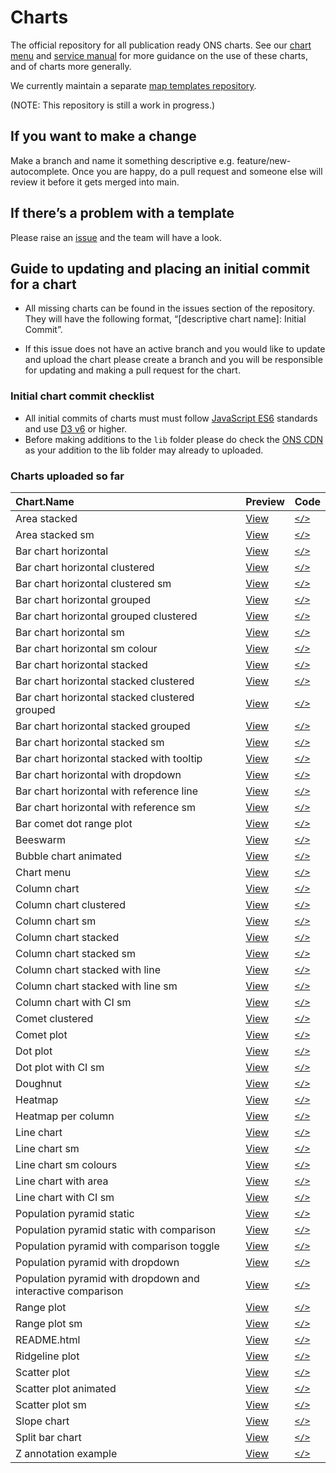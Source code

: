 # Charts

The official repository for all publication ready ONS charts. See our
[chart menu](https://onsvisual.github.io/Charts/chart-menu/) and
[service manual](https://service-manual.ons.gov.uk/data-visualisation)
for more guidance on the use of these charts, and of charts more
generally.

We currently maintain a separate [map templates
repository](https://github.com/ONSvisual/maptemplates).

(NOTE: This repository is still a work in progress.)

## If you want to make a change

Make a branch and name it something descriptive
e.g. feature/new-autocomplete. Once you are happy, do a pull request and
someone else will review it before it gets merged into main.

## If there’s a problem with a template

Please raise an [issue](https://github.com/ONSvisual/Charts/issues) and
the team will have a look.

## Guide to updating and placing an initial commit for a chart

-   All missing charts can be found in the issues section of the
    repository. They will have the following format, “\[descriptive
    chart name\]: Initial Commit”.

-   If this issue does not have an active branch and you would like to
    update and upload the chart please create a branch and you will be
    responsible for updating and making a pull request for the chart.

### Initial chart commit checklist

-   All initial commits of charts must must follow [JavaScript
    ES6](https://www.w3schools.com/js/js_es6.asp) standards and use [D3
    v6](https://observablehq.com/@d3/d3v6-migration-guide) or higher.
-   Before making additions to the `lib` folder please do check the [ONS
    CDN](https://github.com/ONSdigital/cdn.ons.gov.uk-vendor) as your
    addition to the lib folder may already to uploaded.

### Charts uploaded so far

| Chart.Name | Preview | Code |
|:--------------------------------------------------------|:--------|:------|
| Area stacked | [View](https://onsvisual.github.io/Charts/area-stacked/) | [`</>`](https://github.com/ONSvisual/Charts/tree/main/area-stacked/) |
| Area stacked sm | [View](https://onsvisual.github.io/Charts/area-stacked-sm/) | [`</>`](https://github.com/ONSvisual/Charts/tree/main/area-stacked-sm/) |
| Bar chart horizontal | [View](https://onsvisual.github.io/Charts/bar-chart-horizontal/) | [`</>`](https://github.com/ONSvisual/Charts/tree/main/bar-chart-horizontal/) |
| Bar chart horizontal clustered | [View](https://onsvisual.github.io/Charts/bar-chart-horizontal-clustered/) | [`</>`](https://github.com/ONSvisual/Charts/tree/main/bar-chart-horizontal-clustered/) |
| Bar chart horizontal clustered sm | [View](https://onsvisual.github.io/Charts/bar-chart-horizontal-clustered-sm/) | [`</>`](https://github.com/ONSvisual/Charts/tree/main/bar-chart-horizontal-clustered-sm/) |
| Bar chart horizontal grouped | [View](https://onsvisual.github.io/Charts/bar-chart-horizontal-grouped/) | [`</>`](https://github.com/ONSvisual/Charts/tree/main/bar-chart-horizontal-grouped/) |
| Bar chart horizontal grouped clustered | [View](https://onsvisual.github.io/Charts/bar-chart-horizontal-grouped-clustered/) | [`</>`](https://github.com/ONSvisual/Charts/tree/main/bar-chart-horizontal-grouped-clustered/) |
| Bar chart horizontal sm | [View](https://onsvisual.github.io/Charts/bar-chart-horizontal-sm/) | [`</>`](https://github.com/ONSvisual/Charts/tree/main/bar-chart-horizontal-sm/) |
| Bar chart horizontal sm colour | [View](https://onsvisual.github.io/Charts/bar-chart-horizontal-sm-colour/) | [`</>`](https://github.com/ONSvisual/Charts/tree/main/bar-chart-horizontal-sm-colour/) |
| Bar chart horizontal stacked | [View](https://onsvisual.github.io/Charts/bar-chart-horizontal-stacked/) | [`</>`](https://github.com/ONSvisual/Charts/tree/main/bar-chart-horizontal-stacked/) |
| Bar chart horizontal stacked clustered | [View](https://onsvisual.github.io/Charts/bar-chart-horizontal-stacked-clustered/) | [`</>`](https://github.com/ONSvisual/Charts/tree/main/bar-chart-horizontal-stacked-clustered/) |
| Bar chart horizontal stacked clustered grouped | [View](https://onsvisual.github.io/Charts/bar-chart-horizontal-stacked-clustered-grouped/) | [`</>`](https://github.com/ONSvisual/Charts/tree/main/bar-chart-horizontal-stacked-clustered-grouped/) |
| Bar chart horizontal stacked grouped | [View](https://onsvisual.github.io/Charts/bar-chart-horizontal-stacked-grouped/) | [`</>`](https://github.com/ONSvisual/Charts/tree/main/bar-chart-horizontal-stacked-grouped/) |
| Bar chart horizontal stacked sm | [View](https://onsvisual.github.io/Charts/bar-chart-horizontal-stacked-sm/) | [`</>`](https://github.com/ONSvisual/Charts/tree/main/bar-chart-horizontal-stacked-sm/) |
| Bar chart horizontal stacked with tooltip | [View](https://onsvisual.github.io/Charts/bar-chart-horizontal-stacked-with-tooltip/) | [`</>`](https://github.com/ONSvisual/Charts/tree/main/bar-chart-horizontal-stacked-with-tooltip/) |
| Bar chart horizontal with dropdown | [View](https://onsvisual.github.io/Charts/bar-chart-horizontal-with-dropdown/) | [`</>`](https://github.com/ONSvisual/Charts/tree/main/bar-chart-horizontal-with-dropdown/) |
| Bar chart horizontal with reference line | [View](https://onsvisual.github.io/Charts/bar-chart-horizontal-with-reference-line/) | [`</>`](https://github.com/ONSvisual/Charts/tree/main/bar-chart-horizontal-with-reference-line/) |
| Bar chart horizontal with reference sm | [View](https://onsvisual.github.io/Charts/bar-chart-horizontal-with-reference-sm/) | [`</>`](https://github.com/ONSvisual/Charts/tree/main/bar-chart-horizontal-with-reference-sm/) |
| Bar comet dot range plot | [View](https://onsvisual.github.io/Charts/bar-comet-dot-range-plot/) | [`</>`](https://github.com/ONSvisual/Charts/tree/main/bar-comet-dot-range-plot/) |
| Beeswarm | [View](https://onsvisual.github.io/Charts/beeswarm/) | [`</>`](https://github.com/ONSvisual/Charts/tree/main/beeswarm/) |
| Bubble chart animated | [View](https://onsvisual.github.io/Charts/bubble-chart-animated/) | [`</>`](https://github.com/ONSvisual/Charts/tree/main/bubble-chart-animated/) |
| Chart menu | [View](https://onsvisual.github.io/Charts/chart-menu/) | [`</>`](https://github.com/ONSvisual/Charts/tree/main/chart-menu/) |
| Column chart | [View](https://onsvisual.github.io/Charts/column-chart/) | [`</>`](https://github.com/ONSvisual/Charts/tree/main/column-chart/) |
| Column chart clustered | [View](https://onsvisual.github.io/Charts/column-chart-clustered/) | [`</>`](https://github.com/ONSvisual/Charts/tree/main/column-chart-clustered/) |
| Column chart sm | [View](https://onsvisual.github.io/Charts/column-chart-sm/) | [`</>`](https://github.com/ONSvisual/Charts/tree/main/column-chart-sm/) |
| Column chart stacked | [View](https://onsvisual.github.io/Charts/column-chart-stacked/) | [`</>`](https://github.com/ONSvisual/Charts/tree/main/column-chart-stacked/) |
| Column chart stacked sm | [View](https://onsvisual.github.io/Charts/column-chart-stacked-sm/) | [`</>`](https://github.com/ONSvisual/Charts/tree/main/column-chart-stacked-sm/) |
| Column chart stacked with line | [View](https://onsvisual.github.io/Charts/column-chart-stacked-with-line/) | [`</>`](https://github.com/ONSvisual/Charts/tree/main/column-chart-stacked-with-line/) |
| Column chart stacked with line sm | [View](https://onsvisual.github.io/Charts/column-chart-stacked-with-line-sm/) | [`</>`](https://github.com/ONSvisual/Charts/tree/main/column-chart-stacked-with-line-sm/) |
| Column chart with CI sm | [View](https://onsvisual.github.io/Charts/column-chart-with-ci-sm/) | [`</>`](https://github.com/ONSvisual/Charts/tree/main/column-chart-with-ci-sm/) |
| Comet clustered | [View](https://onsvisual.github.io/Charts/comet-clustered/) | [`</>`](https://github.com/ONSvisual/Charts/tree/main/comet-clustered/) |
| Comet plot | [View](https://onsvisual.github.io/Charts/comet-plot/) | [`</>`](https://github.com/ONSvisual/Charts/tree/main/comet-plot/) |
| Dot plot | [View](https://onsvisual.github.io/Charts/dot-plot/) | [`</>`](https://github.com/ONSvisual/Charts/tree/main/dot-plot/) |
| Dot plot with CI sm | [View](https://onsvisual.github.io/Charts/dot-plot-with-ci-sm/) | [`</>`](https://github.com/ONSvisual/Charts/tree/main/dot-plot-with-ci-sm/) |
| Doughnut | [View](https://onsvisual.github.io/Charts/doughnut/) | [`</>`](https://github.com/ONSvisual/Charts/tree/main/doughnut/) |
| Heatmap | [View](https://onsvisual.github.io/Charts/heatmap/) | [`</>`](https://github.com/ONSvisual/Charts/tree/main/heatmap/) |
| Heatmap per column | [View](https://onsvisual.github.io/Charts/heatmap-per-column/) | [`</>`](https://github.com/ONSvisual/Charts/tree/main/heatmap-per-column/) |
| Line chart | [View](https://onsvisual.github.io/Charts/line-chart/) | [`</>`](https://github.com/ONSvisual/Charts/tree/main/line-chart/) |
| Line chart sm | [View](https://onsvisual.github.io/Charts/line-chart-sm/) | [`</>`](https://github.com/ONSvisual/Charts/tree/main/line-chart-sm/) |
| Line chart sm colours | [View](https://onsvisual.github.io/Charts/line-chart-sm-colours/) | [`</>`](https://github.com/ONSvisual/Charts/tree/main/line-chart-sm-colours/) |
| Line chart with area | [View](https://onsvisual.github.io/Charts/line-chart-with-area/) | [`</>`](https://github.com/ONSvisual/Charts/tree/main/line-chart-with-area/) |
| Line chart with CI sm | [View](https://onsvisual.github.io/Charts/line-chart-with-ci-sm/) | [`</>`](https://github.com/ONSvisual/Charts/tree/main/line-chart-with-ci-sm/) |
| Population pyramid static | [View](https://onsvisual.github.io/Charts/population-pyramid-static/) | [`</>`](https://github.com/ONSvisual/Charts/tree/main/population-pyramid-static/) |
| Population pyramid static with comparison | [View](https://onsvisual.github.io/Charts/population-pyramid-static-with-comparison/) | [`</>`](https://github.com/ONSvisual/Charts/tree/main/population-pyramid-static-with-comparison/) |
| Population pyramid with comparison toggle | [View](https://onsvisual.github.io/Charts/population-pyramid-with-comparison-toggle/) | [`</>`](https://github.com/ONSvisual/Charts/tree/main/population-pyramid-with-comparison-toggle/) |
| Population pyramid with dropdown | [View](https://onsvisual.github.io/Charts/population-pyramid-with-dropdown/) | [`</>`](https://github.com/ONSvisual/Charts/tree/main/population-pyramid-with-dropdown/) |
| Population pyramid with dropdown and interactive comparison | [View](https://onsvisual.github.io/Charts/population-pyramid-with-dropdown-and-interactive-comparison/) | [`</>`](https://github.com/ONSvisual/Charts/tree/main/population-pyramid-with-dropdown-and-interactive-comparison/) |
| Range plot | [View](https://onsvisual.github.io/Charts/range-plot/) | [`</>`](https://github.com/ONSvisual/Charts/tree/main/range-plot/) |
| Range plot sm | [View](https://onsvisual.github.io/Charts/range-plot-sm/) | [`</>`](https://github.com/ONSvisual/Charts/tree/main/range-plot-sm/) |
| README.html | [View](https://onsvisual.github.io/Charts/README.html/) | [`</>`](https://github.com/ONSvisual/Charts/tree/main/README.html/) |
| Ridgeline plot | [View](https://onsvisual.github.io/Charts/ridgeline-plot/) | [`</>`](https://github.com/ONSvisual/Charts/tree/main/ridgeline-plot/) |
| Scatter plot | [View](https://onsvisual.github.io/Charts/scatter-plot/) | [`</>`](https://github.com/ONSvisual/Charts/tree/main/scatter-plot/) |
| Scatter plot animated | [View](https://onsvisual.github.io/Charts/scatter-plot-animated/) | [`</>`](https://github.com/ONSvisual/Charts/tree/main/scatter-plot-animated/) |
| Scatter plot sm | [View](https://onsvisual.github.io/Charts/scatter-plot-sm/) | [`</>`](https://github.com/ONSvisual/Charts/tree/main/scatter-plot-sm/) |
| Slope chart | [View](https://onsvisual.github.io/Charts/slope-chart/) | [`</>`](https://github.com/ONSvisual/Charts/tree/main/slope-chart/) |
| Split bar chart | [View](https://onsvisual.github.io/Charts/split-bar-chart/) | [`</>`](https://github.com/ONSvisual/Charts/tree/main/split-bar-chart/) |
| Z annotation example | [View](https://onsvisual.github.io/Charts/z-annotation-example/) | [`</>`](https://github.com/ONSvisual/Charts/tree/main/z-annotation-example/) |
